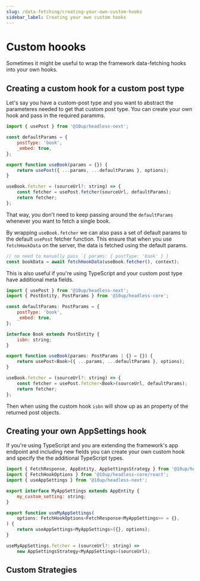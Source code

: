 ```yaml
---
slug: /data-fetching/creating-your-own-custom-hooks
sidebar_label: Creating your own custom hooks
---
```


# Custom hoooks

Sometimes it might be useful to wrap the framework data-fetching hooks into your own hooks.

## Creating a custom hook for a custom post type

Let's say you have a custom-post type and you want to abstract the parameteres needed to get that custom post type. You can create your own hook and pass in the required paramms.

```js title=src/hooks/useBook.js
import { usePost } from '@10up/headless-next';

const defaultParams = {
	postType: 'book',
	_embed: true,
};

export function useBook(params = {}) {
    return usePost({ ...params, ...defaultParams }, options);
}

useBook.fetcher = (sourceUrl?: string) => {
	const fetcher = usePost.fetcher(sourceUrl, defaultParams);
	return fetcher;
};
```

That way, you don't need to keep passing around the `defaultParams` whenever you want to fetch a single book.

By wrapping `useBook.fetcher` we can also pass a set of default params to the default `usePost` fetcher function. This ensure that when you use `fetchHookData` on the server, the data is fetched using the default params.

```js
// no need to manually pass `{ params: { postType: 'book' } }
const bookData = await fetchHookData(useBook.fetcher(), context);
```

This is also useful if you're using TypeScript and your custom post type have additional meta fields.

```js title=src/hooks/useBook.ts
import { usePost } from '@10up/headless-next';
import { PostEntity, PostParams } from '@10up/headless-core';

const defaultParams: PostParams = {
	postType: 'book',
	_embed: true,
};

interface Book extends PostEntity {
    isbn: string;
}

export function useBook(params: PostParams | {} = {}) {
    return usePost<Book>({ ...params, ...defaultParams }, options);
}

useBook.fetcher = (sourceUrl?: string) => {
	const fetcher = usePost.fetcher<Book>(sourceUrl, defaultParams);
	return fetcher;
};
```

Then when using the custom hook `isbn` will show up as an property of the returned post objects.

## Creating your own AppSettings hook

If you're using TypeScript and you are extending the framework's app endpoint and including new fields you can create your own custom hook and specify the the additional TypeScript types.

```js title=src/hooks/useMyAppSettings.ts
import { FetchResponse, AppEntity, AppSettingsStrategy } from '@10up/headless-core';
import { FetchHookOptions } from '@10up/headless-core/react';
import { useAppSettings } from '@10up/headless-next';

export interface MyAppSettings extends AppEntity {
    my_custom_setting: string;
}

export function useMyAppSettings(
	options: FetchHookOptions<FetchResponse<MyAppSettings>> = {},
) {
	return useAppSettings<MyAppSettings>({}, options);
}

useMyAppSettings.fetcher = (sourceUrl?: string) =>
	new AppSettingsStrategy<MyAppSettings>(sourceUrl);
```

## Custom Strategies

